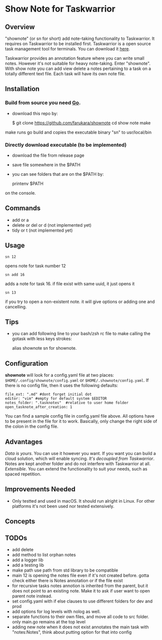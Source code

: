 # Show Note for Taskwarrior

## Overview
"shownote" (or sn for short) add note-taking functionality to Taskwarrior. It requires on Taskwarrior to be installed first. Taskwarrior is a open source task management tool for terminals. You can download it [here](https://taskwarrior.org/).

Taskwarrior provides an annotation feature where you can write small notes. However it's not suitable for heavy note-taking. Enter "shownote". With show note you can add view delete a notes pertaining to a task on a totally different text file. Each task will have its own note file. 

## Installation
### Build from source you need [Go](https://go.dev/).
- download this repo by:

    $ git clone https://github.com/farukara/shownote
    cd show note
    make

make runs go build and copies the executable binary "sn" to usr/local/bin

### Directly download executable (to be implemented)
- download the file from release page 
- save file somewhere in the $PATH
- you can see folders that are on the $PATH by:

    printenv $PATH

on the console.

## Commands

- add or a
- delete or del or d (not implemented yet)
- tidy or t (not implemented yet)

## Usage
    sn 12
opens note for task number 12

    sn add 16 
adds a note for task 16. if file exist with same uuid, it just opens it

    sn 13
if you try to open a non-existent note. it will give options or  adding one and cancelling.

## Tips

- you can add following line to your bash/zsh rc file to make calling the gotask with less keys strokes: 

    alias shownote sn
for shownote. 

## Configuration
**shownote** will look for a config.yaml file at two places: `$HOME/.config/shownote/config.yaml` or `$HOME/.shownote/config.yaml`. If there is no config file, then it uses the following defaults: 

    file_ext: ".md" #dont forget initial dot 
    editor: "vim" #empty for default system $EDITOR
    notes_folder: ".tasknotes"  #relative to user home folder
    open_tasknote_after_creation: 1

You can find a sample config file in config.yaml file above. All options have to be present in the file for it to work. Basically, only change the right side of the colon in the config file.

## Advantages

*Data is yours*. You can use it however you want. If you want you can build a cloud solution, which will enable syncing.
*It's decoupled from Taskwarrior*. Notes are kept another folder and do not interfere with Taskwarrior at all.
*Extensible*. You can extend the functionality to suit your needs, such as spaced repetition.

## Improvements Needed

- Only testted and used in macOS. It should run alright in Linux. For other platforms it's not been used nor tested extensively.

## Concepts

## TODOs

- add delete
- add method to list orphan notes
- add a logger lib
- add a testing lib
- make path use path from std library to be compatible
- main 12 is opening the notes file even if it's not created before. gotta check either there is Notes annotation or if the file exist
- for recursive tasks notes annotion is inherited from the parent, but it does not point to an existing note. Make it to ask if user want to open parent note instead.
- set config.yaml with if else clauses to use different folders for dev and prod
- add options for log levels with nolog as well.
- separate functions to their own files, and move all code to src folder. only main.go remains at the top level
- adding new note when it does not exist annotates the main task with "notes:Notes", think about putting option for that into config
